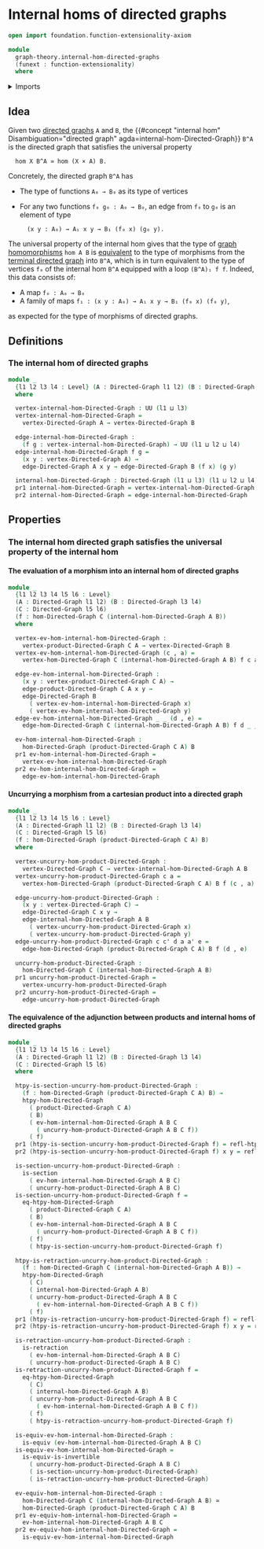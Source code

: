 # Internal homs of directed graphs

```agda
open import foundation.function-extensionality-axiom

module
  graph-theory.internal-hom-directed-graphs
  (funext : function-extensionality)
  where
```

<details><summary>Imports</summary>

```agda
open import foundation.dependent-pair-types
open import foundation.equivalences funext
open import foundation.homotopies funext
open import foundation.retractions funext
open import foundation.sections funext
open import foundation.universe-levels

open import graph-theory.cartesian-products-directed-graphs funext
open import graph-theory.directed-graphs funext
open import graph-theory.morphisms-directed-graphs funext
```

</details>

## Idea

Given two [directed graphs](graph-theory.directed-graphs.md) `A` and `B`, the
{{#concept "internal hom" Disambiguation="directed graph" agda=internal-hom-Directed-Graph}}
`B^A` is the directed graph that satisfies the universal property

```text
  hom X B^A ≃ hom (X × A) B.
```

Concretely, the directed graph `B^A` has

- The type of functions `A₀ → B₀` as its type of vertices
- For any two functions `f₀ g₀ : A₀ → B₀`, an edge from `f₀` to `g₀` is an
  element of type

  ```text
    (x y : A₀) → A₁ x y → B₁ (f₀ x) (g₀ y).
  ```

The universal property of the internal hom gives that the type of
[graph homomorphisms](graph-theory.morphisms-directed-graphs.md) `hom A B` is
[equivalent](foundation-core.equivalences.md) to the type of morphisms from the
[terminal directed graph](graph-theory.terminal-directed-graphs.md) into `B^A`,
which is in turn equivalent to the type of vertices `f₀` of the internal hom
`B^A` equipped with a loop `(B^A)₁ f f`. Indeed, this data consists of:

- A map `f₀ : A₀ → B₀`
- A family of maps `f₁ : (x y : A₀) → A₁ x y → B₁ (f₀ x) (f₀ y)`,

as expected for the type of morphisms of directed graphs.

## Definitions

### The internal hom of directed graphs

```agda
module _
  {l1 l2 l3 l4 : Level} (A : Directed-Graph l1 l2) (B : Directed-Graph l3 l4)
  where

  vertex-internal-hom-Directed-Graph : UU (l1 ⊔ l3)
  vertex-internal-hom-Directed-Graph =
    vertex-Directed-Graph A → vertex-Directed-Graph B

  edge-internal-hom-Directed-Graph :
    (f g : vertex-internal-hom-Directed-Graph) → UU (l1 ⊔ l2 ⊔ l4)
  edge-internal-hom-Directed-Graph f g =
    (x y : vertex-Directed-Graph A) →
    edge-Directed-Graph A x y → edge-Directed-Graph B (f x) (g y)

  internal-hom-Directed-Graph : Directed-Graph (l1 ⊔ l3) (l1 ⊔ l2 ⊔ l4)
  pr1 internal-hom-Directed-Graph = vertex-internal-hom-Directed-Graph
  pr2 internal-hom-Directed-Graph = edge-internal-hom-Directed-Graph
```

## Properties

### The internal hom directed graph satisfies the universal property of the internal hom

#### The evaluation of a morphism into an internal hom of directed graphs

```agda
module _
  {l1 l2 l3 l4 l5 l6 : Level}
  (A : Directed-Graph l1 l2) (B : Directed-Graph l3 l4)
  (C : Directed-Graph l5 l6)
  (f : hom-Directed-Graph C (internal-hom-Directed-Graph A B))
  where

  vertex-ev-hom-internal-hom-Directed-Graph :
    vertex-product-Directed-Graph C A → vertex-Directed-Graph B
  vertex-ev-hom-internal-hom-Directed-Graph (c , a) =
    vertex-hom-Directed-Graph C (internal-hom-Directed-Graph A B) f c a

  edge-ev-hom-internal-hom-Directed-Graph :
    (x y : vertex-product-Directed-Graph C A) →
    edge-product-Directed-Graph C A x y →
    edge-Directed-Graph B
      ( vertex-ev-hom-internal-hom-Directed-Graph x)
      ( vertex-ev-hom-internal-hom-Directed-Graph y)
  edge-ev-hom-internal-hom-Directed-Graph _ _ (d , e) =
    edge-hom-Directed-Graph C (internal-hom-Directed-Graph A B) f d _ _ e

  ev-hom-internal-hom-Directed-Graph :
    hom-Directed-Graph (product-Directed-Graph C A) B
  pr1 ev-hom-internal-hom-Directed-Graph =
    vertex-ev-hom-internal-hom-Directed-Graph
  pr2 ev-hom-internal-hom-Directed-Graph =
    edge-ev-hom-internal-hom-Directed-Graph
```

#### Uncurrying a morphism from a cartesian product into a directed graph

```agda
module _
  {l1 l2 l3 l4 l5 l6 : Level}
  (A : Directed-Graph l1 l2) (B : Directed-Graph l3 l4)
  (C : Directed-Graph l5 l6)
  (f : hom-Directed-Graph (product-Directed-Graph C A) B)
  where

  vertex-uncurry-hom-product-Directed-Graph :
    vertex-Directed-Graph C → vertex-internal-hom-Directed-Graph A B
  vertex-uncurry-hom-product-Directed-Graph c a =
    vertex-hom-Directed-Graph (product-Directed-Graph C A) B f (c , a)

  edge-uncurry-hom-product-Directed-Graph :
    (x y : vertex-Directed-Graph C) →
    edge-Directed-Graph C x y →
    edge-internal-hom-Directed-Graph A B
      ( vertex-uncurry-hom-product-Directed-Graph x)
      ( vertex-uncurry-hom-product-Directed-Graph y)
  edge-uncurry-hom-product-Directed-Graph c c' d a a' e =
    edge-hom-Directed-Graph (product-Directed-Graph C A) B f (d , e)

  uncurry-hom-product-Directed-Graph :
    hom-Directed-Graph C (internal-hom-Directed-Graph A B)
  pr1 uncurry-hom-product-Directed-Graph =
    vertex-uncurry-hom-product-Directed-Graph
  pr2 uncurry-hom-product-Directed-Graph =
    edge-uncurry-hom-product-Directed-Graph
```

#### The equivalence of the adjunction between products and internal homs of directed graphs

```agda
module _
  {l1 l2 l3 l4 l5 l6 : Level}
  (A : Directed-Graph l1 l2) (B : Directed-Graph l3 l4)
  (C : Directed-Graph l5 l6)
  where

  htpy-is-section-uncurry-hom-product-Directed-Graph :
    (f : hom-Directed-Graph (product-Directed-Graph C A) B) →
    htpy-hom-Directed-Graph
      ( product-Directed-Graph C A)
      ( B)
      ( ev-hom-internal-hom-Directed-Graph A B C
        ( uncurry-hom-product-Directed-Graph A B C f))
      ( f)
  pr1 (htpy-is-section-uncurry-hom-product-Directed-Graph f) = refl-htpy
  pr2 (htpy-is-section-uncurry-hom-product-Directed-Graph f) x y = refl-htpy

  is-section-uncurry-hom-product-Directed-Graph :
    is-section
      ( ev-hom-internal-hom-Directed-Graph A B C)
      ( uncurry-hom-product-Directed-Graph A B C)
  is-section-uncurry-hom-product-Directed-Graph f =
    eq-htpy-hom-Directed-Graph
      ( product-Directed-Graph C A)
      ( B)
      ( ev-hom-internal-hom-Directed-Graph A B C
        ( uncurry-hom-product-Directed-Graph A B C f))
      ( f)
      ( htpy-is-section-uncurry-hom-product-Directed-Graph f)

  htpy-is-retraction-uncurry-hom-product-Directed-Graph :
    (f : hom-Directed-Graph C (internal-hom-Directed-Graph A B)) →
    htpy-hom-Directed-Graph
      ( C)
      ( internal-hom-Directed-Graph A B)
      ( uncurry-hom-product-Directed-Graph A B C
        ( ev-hom-internal-hom-Directed-Graph A B C f))
      ( f)
  pr1 (htpy-is-retraction-uncurry-hom-product-Directed-Graph f) = refl-htpy
  pr2 (htpy-is-retraction-uncurry-hom-product-Directed-Graph f) x y = refl-htpy

  is-retraction-uncurry-hom-product-Directed-Graph :
    is-retraction
      ( ev-hom-internal-hom-Directed-Graph A B C)
      ( uncurry-hom-product-Directed-Graph A B C)
  is-retraction-uncurry-hom-product-Directed-Graph f =
    eq-htpy-hom-Directed-Graph
      ( C)
      ( internal-hom-Directed-Graph A B)
      ( uncurry-hom-product-Directed-Graph A B C
        ( ev-hom-internal-hom-Directed-Graph A B C f))
      ( f)
      ( htpy-is-retraction-uncurry-hom-product-Directed-Graph f)

  is-equiv-ev-hom-internal-hom-Directed-Graph :
    is-equiv (ev-hom-internal-hom-Directed-Graph A B C)
  is-equiv-ev-hom-internal-hom-Directed-Graph =
    is-equiv-is-invertible
      ( uncurry-hom-product-Directed-Graph A B C)
      ( is-section-uncurry-hom-product-Directed-Graph)
      ( is-retraction-uncurry-hom-product-Directed-Graph)

  ev-equiv-hom-internal-hom-Directed-Graph :
    hom-Directed-Graph C (internal-hom-Directed-Graph A B) ≃
    hom-Directed-Graph (product-Directed-Graph C A) B
  pr1 ev-equiv-hom-internal-hom-Directed-Graph =
    ev-hom-internal-hom-Directed-Graph A B C
  pr2 ev-equiv-hom-internal-hom-Directed-Graph =
    is-equiv-ev-hom-internal-hom-Directed-Graph
```
